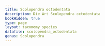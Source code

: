 ```yaml
---
title: Scolopendra octodentata
description: Die Art Scolopendra octodentata
bookHidden: true
type: page
layout: taxonomy_species
datafile: scolopendra_octodentata
genus: Scolopendra
---
```


